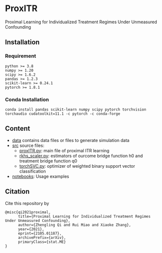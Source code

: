 # ProxITR
Proximal Learning for Individualized Treatment Regimes Under Unmeasured Confounding

## Installation
### Requirement

```
python >= 3.8
numpy >= 1.20
scipy >= 1.6.2
pandas >= 1.2.3
scikit-learn >= 0.24.1
pytorch >= 1.8.1
```

### Conda Installation

```
conda install pandas scikit-learn numpy scipy pytorch torchvision torchaudio cudatoolkit=11.1 -c pytorch -c conda-forge
```

## Content

- [data](./data/) contains data files or files to generate simulation data
- [src](./src/) source files:
    - [proxITR.py](./src/proxITR.py): main file of proximal ITR learning
    - [rkhs_scaler.py](./src/rkhs_scaler.py): estimators of ourcome bridge function h0 and treatment bridge function q0
    - [torchSVC.py](./src/torchSVC.py): optimizer of weighted binary support vector classification
- [notebooks](./notebooks): Usage examples

## Citation
Cite this repository by

```
@misc{qi2021proximal,
      title={Proximal Learning for Individualized Treatment Regimes Under Unmeasured Confounding}, 
      author={Zhengling Qi and Rui Miao and Xiaoke Zhang},
      year={2021},
      eprint={2105.01187},
      archivePrefix={arXiv},
      primaryClass={stat.ME}
}
```
